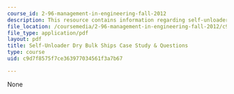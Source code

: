 ```yaml
---
course_id: 2-96-management-in-engineering-fall-2012
description: This resource contains information regarding self-unloader.
file_location: /coursemedia/2-96-management-in-engineering-fall-2012/c9d7f8575f7ce363977034561f3a7b67_MIT2_96F12_assn04.pdf
file_type: application/pdf
layout: pdf
title: Self-Unloader Dry Bulk Ships Case Study & Questions
type: course
uid: c9d7f8575f7ce363977034561f3a7b67

---
```

None